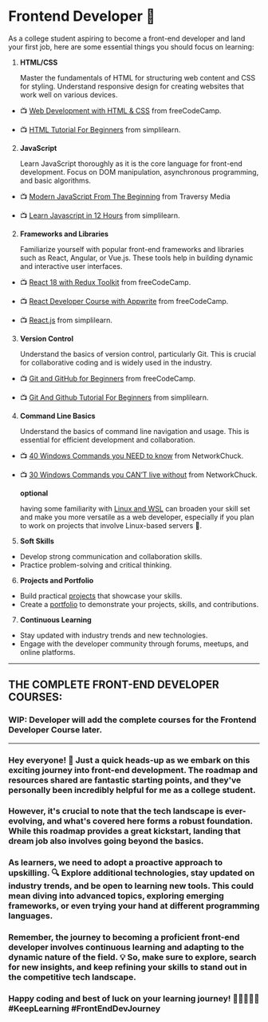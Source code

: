 # Frontend Developer 🚀

As a college student aspiring to become a front-end developer and land your first job, here are some essential things you should focus on learning:

1. **HTML/CSS**

   Master the fundamentals of HTML for structuring web content and CSS for styling. Understand responsive design for creating websites that work well on various devices.

- 📺 [Web Development with HTML & CSS](https://youtu.be/dX8396ZmSPk?feature=shared) from freeCodeCamp.

- 📺 [HTML Tutorial For Beginners](https://youtu.be/Y2LIDLmfWho?feature=shared) from simplilearn.

2. **JavaScript**

   Learn JavaScript thoroughly as it is the core language for front-end development. Focus on DOM manipulation, asynchronous programming, and basic algorithms.

- 📺 [Modern JavaScript From The Beginning](https://youtu.be/BI1o2H9z9fo?feature=shared) from Traversy Media

- 📺 [Learn Javascript in 12 Hours](https://youtu.be/X3Ls1noez2o?feature=shared) from simplilearn.

2. **Frameworks and Libraries**

   Familiarize yourself with popular front-end frameworks and libraries such as React, Angular, or Vue.js. These tools help in building dynamic and interactive user interfaces.

- 📺 [React 18 with Redux Toolkit](https://youtu.be/2-crBg6wpp0?feature=shared) from freeCodeCamp.

- 📺 [React Developer Course with Appwrite](https://youtu.be/Bvwq_S0n2pk?feature=shared) from freeCodeCamp.

- 📺 [React.js](https://youtu.be/-JolQDZCMX8?feature=shared) from simplilearn.

3. **Version Control**

   Understand the basics of version control, particularly Git. This is crucial for collaborative coding and is widely used in the industry.

- 📺 [Git and GitHub for Beginners](https://youtu.be/RGOj5yH7evk?feature=shared) from freeCodeCamp.

- 📺 [Git And Github Tutorial For Beginners](https://www.youtube.com/watch?v=ev_byvSWvr0&list=PLEiEAq2VkUUJs7lyLgSsRlnd9syrFBzSM) from simplilearn.

4. **Command Line Basics**

   Understand the basics of command line navigation and usage. This is essential for efficient development and collaboration.

- 📺 [40 Windows Commands you NEED to know](https://youtu.be/Jfvg3CS1X3A?feature=shared) from NetworkChuck.

- 📺 [30 Windows Commands you CAN’T live without](https://youtu.be/prVHU1fLR20?feature=shared) from NetworkChuck.

  **optional**

  having some familiarity with [Linux and WSL](https://drive.google.com/drive/folders/1XYZdKX2FyFLwpYEcDGj_OE8bIBm0scYx?usp=sharing) can broaden your skill set and make you more versatile as a web developer, especially if you plan to work on projects that involve Linux-based servers 🐧.

5. **Soft Skills**

- Develop strong communication and collaboration skills.
- Practice problem-solving and critical thinking.

6. **Projects and Portfolio**

- Build practical [projects](https://github.com/GunaPalanivel/Placement-Assistance/blob/main/Software%20Development%2FProjects.md) that showcase your skills.
- Create a [portfolio](https://github.com/avinash201199/Portfolio-Collection?fbclid=PAAaYxR5XgJkq1QcsbjYLXp9dE7KBz_68PK6QlOsL190VMnRMbVr4nA-HT4LQ) to demonstrate your projects, skills, and contributions.

7. **Continuous Learning**

- Stay updated with industry trends and new technologies.
- Engage with the developer community through forums, meetups, and online platforms.

---

## THE COMPLETE FRONT-END DEVELOPER COURSES:

### WIP: Developer will add the complete courses for the Frontend Developer Course later.

---

### Hey everyone! 👋 Just a quick heads-up as we embark on this exciting journey into front-end development. The roadmap and resources shared are fantastic starting points, and they've personally been incredibly helpful for me as a college student.

### However, it's crucial to note that the tech landscape is ever-evolving, and what's covered here forms a robust foundation. While this roadmap provides a great kickstart, landing that dream job also involves going beyond the basics.

### As learners, we need to adopt a proactive approach to upskilling. 🔍 Explore additional technologies, stay updated on industry trends, and be open to learning new tools. This could mean diving into advanced topics, exploring emerging frameworks, or even trying your hand at different programming languages.

### Remember, the journey to becoming a proficient front-end developer involves continuous learning and adapting to the dynamic nature of the field. 💡 So, make sure to explore, search for new insights, and keep refining your skills to stand out in the competitive tech landscape.

### Happy coding and best of luck on your learning journey! 🚀👩‍💻👨‍💻 #KeepLearning #FrontEndDevJourney
